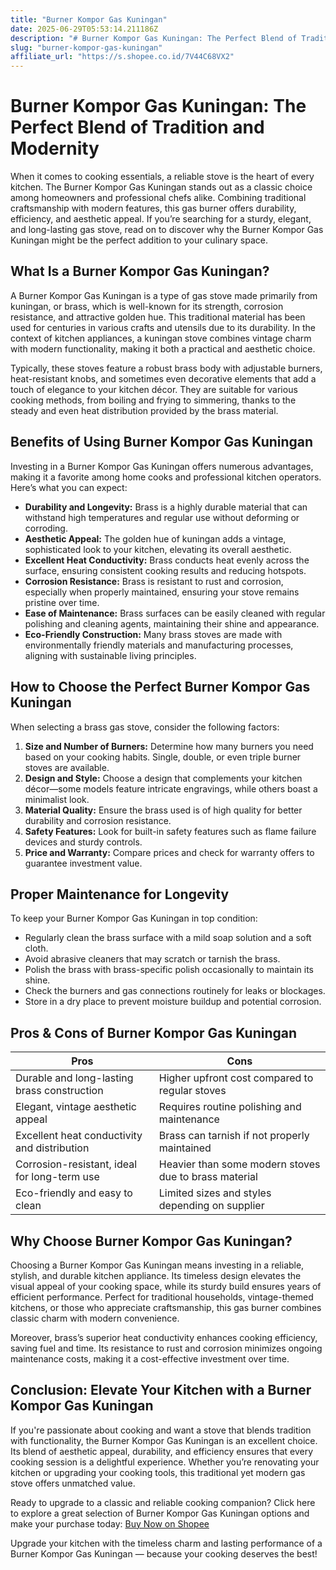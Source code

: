 ```yaml
---
title: "Burner Kompor Gas Kuningan"
date: 2025-06-29T05:53:14.211186Z
description: "# Burner Kompor Gas Kuningan: The Perfect Blend of Tradition and Modernity..."
slug: "burner-kompor-gas-kuningan"
affiliate_url: "https://s.shopee.co.id/7V44C68VX2"
---
```

# Burner Kompor Gas Kuningan: The Perfect Blend of Tradition and Modernity

When it comes to cooking essentials, a reliable stove is the heart of every kitchen. The Burner Kompor Gas Kuningan stands out as a classic choice among homeowners and professional chefs alike. Combining traditional craftsmanship with modern features, this gas burner offers durability, efficiency, and aesthetic appeal. If you’re searching for a sturdy, elegant, and long-lasting gas stove, read on to discover why the Burner Kompor Gas Kuningan might be the perfect addition to your culinary space.

## What Is a Burner Kompor Gas Kuningan?

A Burner Kompor Gas Kuningan is a type of gas stove made primarily from kuningan, or brass, which is well-known for its strength, corrosion resistance, and attractive golden hue. This traditional material has been used for centuries in various crafts and utensils due to its durability. In the context of kitchen appliances, a kuningan stove combines vintage charm with modern functionality, making it both a practical and aesthetic choice.

Typically, these stoves feature a robust brass body with adjustable burners, heat-resistant knobs, and sometimes even decorative elements that add a touch of elegance to your kitchen décor. They are suitable for various cooking methods, from boiling and frying to simmering, thanks to the steady and even heat distribution provided by the brass material.

## Benefits of Using Burner Kompor Gas Kuningan

Investing in a Burner Kompor Gas Kuningan offers numerous advantages, making it a favorite among home cooks and professional kitchen operators. Here’s what you can expect:

- **Durability and Longevity:** Brass is a highly durable material that can withstand high temperatures and regular use without deforming or corroding.
- **Aesthetic Appeal:** The golden hue of kuningan adds a vintage, sophisticated look to your kitchen, elevating its overall aesthetic.
- **Excellent Heat Conductivity:** Brass conducts heat evenly across the surface, ensuring consistent cooking results and reducing hotspots.
- **Corrosion Resistance:** Brass is resistant to rust and corrosion, especially when properly maintained, ensuring your stove remains pristine over time.
- **Ease of Maintenance:** Brass surfaces can be easily cleaned with regular polishing and cleaning agents, maintaining their shine and appearance.
- **Eco-Friendly Construction:** Many brass stoves are made with environmentally friendly materials and manufacturing processes, aligning with sustainable living principles.

## How to Choose the Perfect Burner Kompor Gas Kuningan

When selecting a brass gas stove, consider the following factors:

1. **Size and Number of Burners:** Determine how many burners you need based on your cooking habits. Single, double, or even triple burner stoves are available.
2. **Design and Style:** Choose a design that complements your kitchen décor—some models feature intricate engravings, while others boast a minimalist look.
3. **Material Quality:** Ensure the brass used is of high quality for better durability and corrosion resistance.
4. **Safety Features:** Look for built-in safety features such as flame failure devices and sturdy controls.
5. **Price and Warranty:** Compare prices and check for warranty offers to guarantee investment value.

## Proper Maintenance for Longevity

To keep your Burner Kompor Gas Kuningan in top condition:

- Regularly clean the brass surface with a mild soap solution and a soft cloth.
- Avoid abrasive cleaners that may scratch or tarnish the brass.
- Polish the brass with brass-specific polish occasionally to maintain its shine.
- Check the burners and gas connections routinely for leaks or blockages.
- Store in a dry place to prevent moisture buildup and potential corrosion.

## Pros & Cons of Burner Kompor Gas Kuningan

| **Pros**                                      | **Cons**                                    |
|----------------------------------------------|----------------------------------------------|
| Durable and long-lasting brass construction | Higher upfront cost compared to regular stoves |
| Elegant, vintage aesthetic appeal           | Requires routine polishing and maintenance |
| Excellent heat conductivity and distribution | Brass can tarnish if not properly maintained |
| Corrosion-resistant, ideal for long-term use | Heavier than some modern stoves due to brass material |
| Eco-friendly and easy to clean              | Limited sizes and styles depending on supplier |

## Why Choose Burner Kompor Gas Kuningan?

Choosing a Burner Kompor Gas Kuningan means investing in a reliable, stylish, and durable kitchen appliance. Its timeless design elevates the visual appeal of your cooking space, while its sturdy build ensures years of efficient performance. Perfect for traditional households, vintage-themed kitchens, or those who appreciate craftsmanship, this gas burner combines classic charm with modern convenience.

Moreover, brass’s superior heat conductivity enhances cooking efficiency, saving fuel and time. Its resistance to rust and corrosion minimizes ongoing maintenance costs, making it a cost-effective investment over time.

## Conclusion: Elevate Your Kitchen with a Burner Kompor Gas Kuningan

If you're passionate about cooking and want a stove that blends tradition with functionality, the Burner Kompor Gas Kuningan is an excellent choice. Its blend of aesthetic appeal, durability, and efficiency ensures that every cooking session is a delightful experience. Whether you’re renovating your kitchen or upgrading your cooking tools, this traditional yet modern gas stove offers unmatched value.

Ready to upgrade to a classic and reliable cooking companion? Click here to explore a great selection of Burner Kompor Gas Kuningan options and make your purchase today: [Buy Now on Shopee](https://s.shopee.co.id/7V44C68VX2) 

Upgrade your kitchen with the timeless charm and lasting performance of a Burner Kompor Gas Kuningan — because your cooking deserves the best!